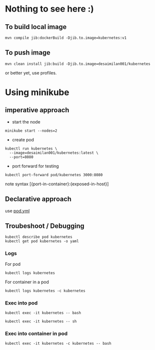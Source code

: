 # Nothing to see here :) 

## To build local image
```shell
mvn compile jib:dockerBuild -Djib.to.image=kubernetes:v1
```

## To push image
```shell
mvn clean install jib:build -Djib.to.image=desaimilan001/kubernetes
```

or better yet, use profiles.

# Using minikube

## imperative approach

* start the node
```shell
minikube start --nodes=2
```
* create pod
```shell
kubectl run kubernetes \        
  --image=desaimilan001/kubernetes:latest \
  --port=8080
```

* port forward for testing
```shell
kubectl port-forward pod/kubernetes 3000:8080
```
note
syntax [{port-in-container}:{exposed-in-host}]

## Declarative approach

use [pod.yml](/pod.yml)


## Troubeshoot / Debugging
```shell
kubectl describe pod kubernetes
kubectl get pod kubernetes -o yaml
```

### Logs
For pod
```shell
kubectl logs kubernetes
```
For container in a pod
```shell
kubectl logs kubernetes -c kubernetes
```

### Exec into pod

```shell
kubectl exec -it kubernetes -- bash
```


```shell
kubectl exec -it kubernetes -- sh
```

### Exec into container in pod

```shell
kubectl exec -it kubernetes -c kubernetes -- bash
```